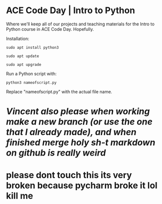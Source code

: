 # ACE Code Day | Intro to Python
Where we'll keep all of our projects and teaching materials for the Intro to Python course in ACE Code Day. Hopefully. 

Installation:

`sudo apt install python3`

`sudo apt update`

`sudo apt upgrade`

Run a Python script with:

`python3 nameofscript.py`

Replace "nameofscript.py" with the actual file name.

# *Vincent also please when working make a new branch (or use the one that I already made), and when finished merge holy sh-t markdown on github is really weird*

# please dont touch this its very broken because pycharm broke it lol kill me

